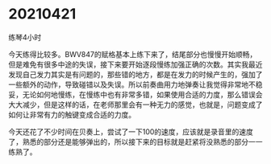 # 20210421

练琴4小时

今天练得比较多。BWV847的赋格基本上练下来了，结尾部分也慢慢开始顺畅，但是难免有很多中途的失误，接下来要开始逐段慢练加强正确的次数。其实我最近发现自己发力其实是有问题的，那些错的地方，都是在发力的时候产生的，强加了一些额外的动作，导致碰错以及失误。所以前奏曲用力地弹奏让我觉得非常地不稳妥，无论如何地慢练，在慢练中也有非常多错，如果使用合适的力度，那么错误会大大减少，但是这样的话，在老师那里会有一种无力的感觉，也就是，问题变成了如何让非常有力的触键变成合适的力度。

今天还花了不少时间在贝奏上，尝试了一下100的速度，应该就是录音里的速度了，熟悉的部分还是能够弹出的，所以接下来的目标就是赶紧将没熟悉的部分一一练熟了。
